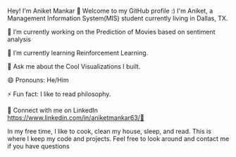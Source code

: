 Hey! I'm Aniket Mankar 👋 Welcome to my GitHub profile :) I'm Aniket, a Management Information System(MIS) student currently living in Dallas, TX.

🔭 I’m currently working on the Prediction of Movies based on sentiment analysis

🌱 I’m currently learning Reinforcement Learning.

💬 Ask me about the Cool Visualizations I built.

😄 Pronouns: He/Him

⚡ Fun fact: I like to read philosophy.

🤝 Connect with me on LinkedIn https://www.linkedin.com/in/aniketmankar63/🎈

In my free time, I like to cook, clean my house, sleep, and read. This is where I keep my code and projects. Feel free to look around and contact me if you have questions
